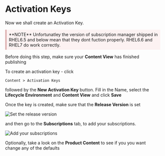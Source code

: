 <style>
div.warn {
    background-color: #fcf2f2;
    border-color: #dFb5b4;
    border-left: 5px solid #dfb5b4;
    padding: 0.5em;
    }
 </style>

# Activation Keys

Now we shall create an Activation Key.

<div class=warn>**NOTE** Unfortunatley the version of subscription manager shipped in RHEL6.5 and below mean that they dont fuction properly. RHEL6.6 and RHEL7 do work correctly.
</div>

Before doing this step, make sure your **Content View** has finished publishing

To create an activation key - click

```Content > Activation Keys```

followed by the **New Activation Key** button. Fill in the Name, select the **Lifecycle Environment** and **Content View** and click **Save**

Once the key is created, make sure that the **Release Version** is set

![Set the release version](../images/activation-key-rel-ver.png)

and then go to the **Subscriptions** tab, to add your subscriptions.

![Add your subscriptions](../images/activation-key-add-subs.png)

Optionally, take a look on the **Product Content** to see if you you want change any of the defaults






